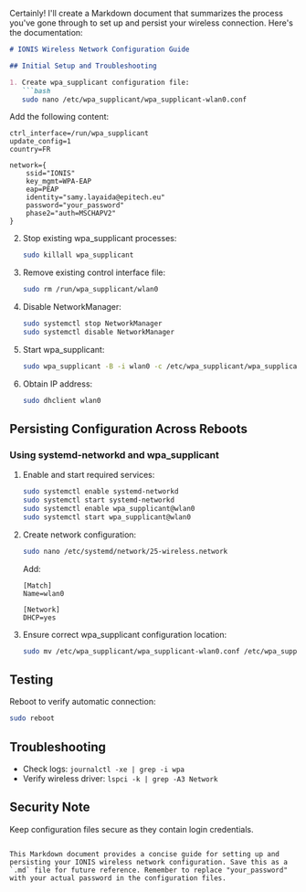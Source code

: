 Certainly! I'll create a Markdown document that summarizes the process you've gone through to set up and persist your wireless connection. Here's the documentation:

```markdown
# IONIS Wireless Network Configuration Guide

## Initial Setup and Troubleshooting

1. Create wpa_supplicant configuration file:
   ```bash
   sudo nano /etc/wpa_supplicant/wpa_supplicant-wlan0.conf
   ```
   Add the following content:
   ```
   ctrl_interface=/run/wpa_supplicant
   update_config=1
   country=FR

   network={
       ssid="IONIS"
       key_mgmt=WPA-EAP
       eap=PEAP
       identity="samy.layaida@epitech.eu"
       password="your_password"
       phase2="auth=MSCHAPV2"
   }
   ```

2. Stop existing wpa_supplicant processes:
   ```bash
   sudo killall wpa_supplicant
   ```

3. Remove existing control interface file:
   ```bash
   sudo rm /run/wpa_supplicant/wlan0
   ```

4. Disable NetworkManager:
   ```bash
   sudo systemctl stop NetworkManager
   sudo systemctl disable NetworkManager
   ```

5. Start wpa_supplicant:
   ```bash
   sudo wpa_supplicant -B -i wlan0 -c /etc/wpa_supplicant/wpa_supplicant-wlan0.conf -d
   ```

6. Obtain IP address:
   ```bash
   sudo dhclient wlan0
   ```

## Persisting Configuration Across Reboots

### Using systemd-networkd and wpa_supplicant

1. Enable and start required services:
   ```bash
   sudo systemctl enable systemd-networkd
   sudo systemctl start systemd-networkd
   sudo systemctl enable wpa_supplicant@wlan0
   sudo systemctl start wpa_supplicant@wlan0
   ```

2. Create network configuration:
   ```bash
   sudo nano /etc/systemd/network/25-wireless.network
   ```
   Add:
   ```
   [Match]
   Name=wlan0

   [Network]
   DHCP=yes
   ```

3. Ensure correct wpa_supplicant configuration location:
   ```bash
   sudo mv /etc/wpa_supplicant/wpa_supplicant-wlan0.conf /etc/wpa_supplicant/wpa_supplicant-wlan0.conf
   ```

## Testing

Reboot to verify automatic connection:
```bash
sudo reboot
```

## Troubleshooting

- Check logs: `journalctl -xe | grep -i wpa`
- Verify wireless driver: `lspci -k | grep -A3 Network`

## Security Note

Keep configuration files secure as they contain login credentials.
```

This Markdown document provides a concise guide for setting up and persisting your IONIS wireless network configuration. Save this as a `.md` file for future reference. Remember to replace "your_password" with your actual password in the configuration files.
